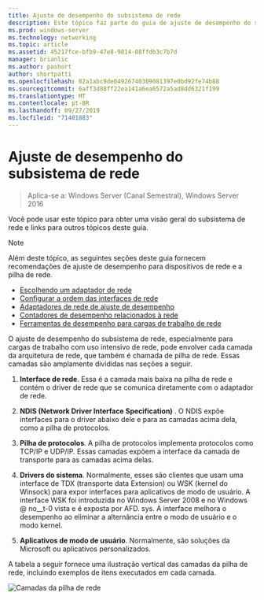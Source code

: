 ```yaml
---
title: Ajuste de desempenho do subsistema de rede
description: Este tópico faz parte do guia de ajuste de desempenho do subsistema de rede para o Windows Server 2016.
ms.prod: windows-server
ms.technology: networking
ms.topic: article
ms.assetid: 45217fce-bfb9-47e8-9814-88ffdb3c7b7d
manager: brianlic
ms.author: pashort
author: shortpatti
ms.openlocfilehash: 02a1abc9de04926740309081397e0bd92fe74b88
ms.sourcegitcommit: 6aff3d88ff22ea141a6ea6572a5ad8dd6321f199
ms.translationtype: MT
ms.contentlocale: pt-BR
ms.lasthandoff: 09/27/2019
ms.locfileid: "71401883"
---
```

# <a name="network-subsystem-performance-tuning"></a>Ajuste de desempenho do subsistema de rede

>Aplica-se a: Windows Server (Canal Semestral), Windows Server 2016

Você pode usar este tópico para obter uma visão geral do subsistema de rede e links para outros tópicos deste guia.

>[!NOTE]
>Além deste tópico, as seguintes seções deste guia fornecem recomendações de ajuste de desempenho para dispositivos de rede e a pilha de rede.
> - [Escolhendo um adaptador de rede](net-sub-choose-nic.md)
> - [Configurar a ordem das interfaces de rede](net-sub-interface-metric.md)
> - [Adaptadores de rede de ajuste de desempenho](net-sub-performance-tuning-nics.md)
> - [Contadores de desempenho relacionados à rede](net-sub-performance-counters.md)
> - [Ferramentas de desempenho para cargas de trabalho de rede](net-sub-performance-tools.md)

O ajuste de desempenho do subsistema de rede, especialmente para cargas de trabalho com uso intensivo de rede, pode envolver cada camada da arquitetura de rede, que também é chamada de pilha de rede. Essas camadas são amplamente divididas nas seções a seguir.

1. **Interface de rede**. Essa é a camada mais baixa na pilha de rede e contém o driver de rede que se comunica diretamente com o adaptador de rede.

2. **NDIS (Network Driver Interface Specification)** . O NDIS expõe interfaces para o driver abaixo dele e para as camadas acima dela, como a pilha de protocolos.
  
3. **Pilha de protocolos**. A pilha de protocolos implementa protocolos como TCP/IP e UDP/IP. Essas camadas expõem a interface da camada de transporte para as camadas acima delas.
  
4. **Drivers do sistema**. Normalmente, esses são clientes que usam uma interface de TDX (transporte data Extension) ou WSK (kernel do Winsock) para expor interfaces para aplicativos de modo de usuário. A interface WSK foi introduzida no Windows Server 2008 e no Windows @ no__t-0 vista e é exposta por AFD. sys. A interface melhora o desempenho ao eliminar a alternância entre o modo de usuário e o modo kernel.
  
5. **Aplicativos de modo de usuário**. Normalmente, são soluções da Microsoft ou aplicativos personalizados.

A tabela a seguir fornece uma ilustração vertical das camadas da pilha de rede, incluindo exemplos de itens executados em cada camada.  

![Camadas da pilha de rede](../../media/Network-Subsystem/network-layers.jpg)

